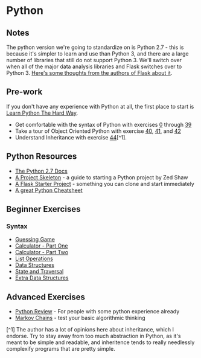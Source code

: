# Python

## Notes
The python version we're going to standardize on is Python 2.7 - this is because it's simpler to learn and use than Python 3, and there are a large number of libraries that still do not support Python 3. We'll switch over when all of the major data analysis libraries and Flask switches over to Python 3. [Here's some thoughts from the authors of Flask about it](http://flask.pocoo.org/docs/0.10/python3/).

## Pre-work
If you don't have any experience with Python at all, the first place to start is [Learn Python The Hard Way](http://learnpythonthehardway.org/book/).

* Get comfortable with the syntax of Python with exercises [0](http://learnpythonthehardway.org/book/ex0.html) through [39](http://learnpythonthehardway.org/book/ex39.html)
* Take a tour of Object Oriented Python with exercise [40](http://learnpythonthehardway.org/book/ex40.html), [41](http://learnpythonthehardway.org/book/ex41.html), and [42](http://learnpythonthehardway.org/book/ex42.html)
* Understand Inheritance with exercise [44](http://learnpythonthehardway.org/book/ex44.html)[^1].

## Python Resources


* [The Python 2.7 Docs](https://docs.python.org/2.7/)
* [A Project Skeleton](http://learnpythonthehardway.org/book/ex46.html) - a guide to starting a Python project by Zed Shaw
* [A Flask Starter Project](https://github.com/TradecraftEngineering/flask-starter) - something you can clone and start immediately
* [A great Python Cheatsheet](http://overapi.com/python/)



## Beginner Exercises

### Syntax
* [Guessing Game](/guessing_game)
* [Calculator - Part One](/calculator)
* [Calculator - Part Two](/calculator_2)
* [List Operations](/list_operations)
* [Data Structures](/data_structures)
* [State and Traversal](/counts_and_traversal)
* [Extra Data Structures](/data_structures_2)

## Advanced Exercises
* [Python Review](/experienced_python_users_review) - For people with some python experience already
* [Markov Chains](/markov_chains) - test your basic algorithmic thinking




[^1] The author has a lot of opinions here about inheritance, which I endorse. Try to stay away from too much abstraction in Python, as it's meant to be simple and readable, and inheritence tends to really needlessly complexify programs that are pretty simple.
